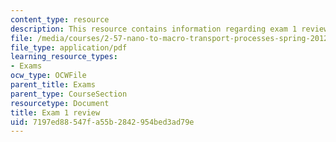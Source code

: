 ```yaml
---
content_type: resource
description: This resource contains information regarding exam 1 review.
file: /media/courses/2-57-nano-to-macro-transport-processes-spring-2012/7197ed88547fa55b2842954bed3ad79e_MIT2_57S12_ex_1_review.pdf
file_type: application/pdf
learning_resource_types:
- Exams
ocw_type: OCWFile
parent_title: Exams
parent_type: CourseSection
resourcetype: Document
title: Exam 1 review
uid: 7197ed88-547f-a55b-2842-954bed3ad79e
---
```

